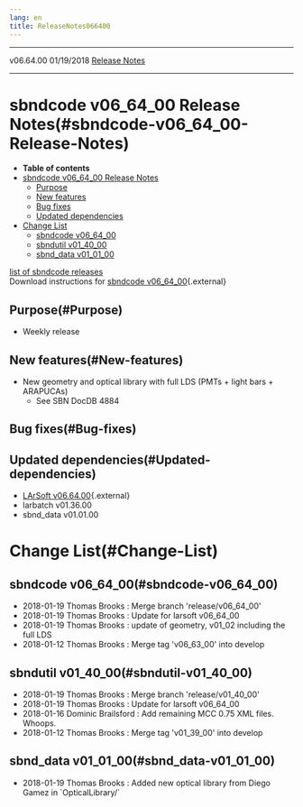 ```yaml
---
lang: en
title: ReleaseNotes066400
---
```


  ----------- ------------ -- -- ------------------------------------------------------
  v06.64.00   01/19/2018         [Release Notes](ReleaseNotes066400.html)
  ----------- ------------ -- -- ------------------------------------------------------



sbndcode v06\_64\_00 Release Notes(#sbndcode-v06_64_00-Release-Notes)
======================================================================================

-   **Table of contents**
-   [sbndcode v06\_64\_00 Release
    Notes](#sbndcode-v06_64_00-Release-Notes)
    -   [Purpose](#Purpose)
    -   [New features](#New-features)
    -   [Bug fixes](#Bug-fixes)
    -   [Updated dependencies](#Updated-dependencies)
-   [Change List](#Change-List)
    -   [sbndcode v06\_64\_00](#sbndcode-v06_64_00)
    -   [sbndutil v01\_40\_00](#sbndutil-v01_40_00)
    -   [sbnd\_data v01\_01\_00](#sbnd_data-v01_01_00)

[list of sbndcode
releases](List_of_SBND_code_releases.html)\
Download instructions for [sbndcode
v06\_64\_00](http://scisoft.fnal.gov/scisoft/bundles/sbnd/v06_64_00/sbndcode-v06_64_00.html){.external}



Purpose(#Purpose)
----------------------------------

-   Weekly release



New features(#New-features)
--------------------------------------------

-   New geometry and optical library with full LDS (PMTs + light bars +
    ARAPUCAs)
    -   See SBN DocDB 4884



Bug fixes(#Bug-fixes)
--------------------------------------



Updated dependencies(#Updated-dependencies)
------------------------------------------------------------

-   [LArSoft
    v06.64.00](https://cdcvs.fnal.gov/redmine/projects/larsoft/wiki/ReleaseNotes066400){.external}
-   larbatch v01.36.00
-   sbnd\_data v01.01.00



Change List(#Change-List)
==========================================



sbndcode v06\_64\_00(#sbndcode-v06_64_00)
----------------------------------------------------------

-   2018-01-19 Thomas Brooks : Merge branch \'release/v06\_64\_00\'
-   2018-01-19 Thomas Brooks : Update for larsoft v06\_64\_00
-   2018-01-19 Thomas Brooks : update of geometry, v01\_02 including the
    full LDS
-   2018-01-12 Thomas Brooks : Merge tag \'v06\_63\_00\' into develop



sbndutil v01\_40\_00(#sbndutil-v01_40_00)
----------------------------------------------------------

-   2018-01-19 Thomas Brooks : Merge branch \'release/v01\_40\_00\'
-   2018-01-19 Thomas Brooks : Update for larsoft v06\_64\_00
-   2018-01-16 Dominic Brailsford : Add remaining MCC 0.75 XML files.
    Whoops.
-   2018-01-12 Thomas Brooks : Merge tag \'v01\_39\_00\' into develop



sbnd\_data v01\_01\_00(#sbnd_data-v01_01_00)
-------------------------------------------------------------

-   2018-01-19 Thomas Brooks : Added new optical library from Diego
    Gamez in \`OpticalLibrary/\`
